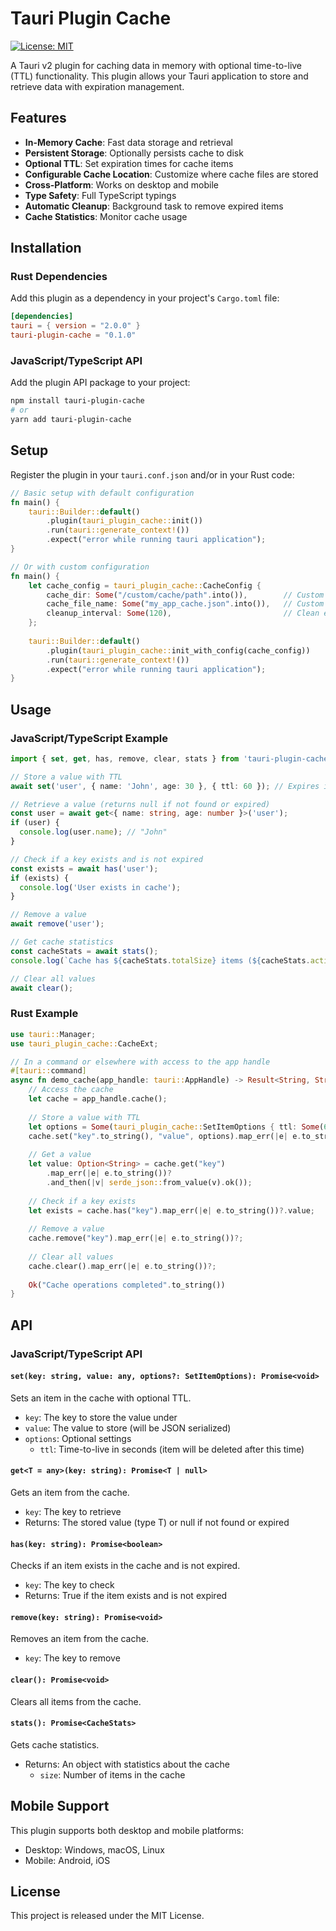 # Tauri Plugin Cache

[![License: MIT](https://img.shields.io/badge/License-MIT-yellow.svg)](https://opensource.org/licenses/MIT)

A Tauri v2 plugin for caching data in memory with optional time-to-live (TTL) functionality. This plugin allows your Tauri application to store and retrieve data with expiration management.

## Features

- **In-Memory Cache**: Fast data storage and retrieval
- **Persistent Storage**: Optionally persists cache to disk
- **Optional TTL**: Set expiration times for cache items
- **Configurable Cache Location**: Customize where cache files are stored
- **Cross-Platform**: Works on desktop and mobile
- **Type Safety**: Full TypeScript typings
- **Automatic Cleanup**: Background task to remove expired items
- **Cache Statistics**: Monitor cache usage

## Installation

### Rust Dependencies

Add this plugin as a dependency in your project's `Cargo.toml` file:

```toml
[dependencies]
tauri = { version = "2.0.0" }
tauri-plugin-cache = "0.1.0"
```

### JavaScript/TypeScript API

Add the plugin API package to your project:

```bash
npm install tauri-plugin-cache
# or
yarn add tauri-plugin-cache
```

## Setup

Register the plugin in your `tauri.conf.json` and/or in your Rust code:

```rust
// Basic setup with default configuration
fn main() {
    tauri::Builder::default()
        .plugin(tauri_plugin_cache::init())
        .run(tauri::generate_context!())
        .expect("error while running tauri application");
}

// Or with custom configuration
fn main() {
    let cache_config = tauri_plugin_cache::CacheConfig {
        cache_dir: Some("/custom/cache/path".into()),        // Custom cache directory
        cache_file_name: Some("my_app_cache.json".into()),   // Custom cache file name
        cleanup_interval: Some(120),                         // Clean expired items every 120 seconds
    };
    
    tauri::Builder::default()
        .plugin(tauri_plugin_cache::init_with_config(cache_config))
        .run(tauri::generate_context!())
        .expect("error while running tauri application");
}
```

## Usage

### JavaScript/TypeScript Example

```typescript
import { set, get, has, remove, clear, stats } from 'tauri-plugin-cache-api';

// Store a value with TTL
await set('user', { name: 'John', age: 30 }, { ttl: 60 }); // Expires in 60 seconds

// Retrieve a value (returns null if not found or expired)
const user = await get<{ name: string, age: number }>('user');
if (user) {
  console.log(user.name); // "John"
}

// Check if a key exists and is not expired
const exists = await has('user');
if (exists) {
  console.log('User exists in cache');
}

// Remove a value
await remove('user');

// Get cache statistics
const cacheStats = await stats();
console.log(`Cache has ${cacheStats.totalSize} items (${cacheStats.activeSize} active)`);

// Clear all values
await clear();
```

### Rust Example

```rust
use tauri::Manager;
use tauri_plugin_cache::CacheExt;

// In a command or elsewhere with access to the app handle
#[tauri::command]
async fn demo_cache(app_handle: tauri::AppHandle) -> Result<String, String> {
    // Access the cache
    let cache = app_handle.cache();
    
    // Store a value with TTL
    let options = Some(tauri_plugin_cache::SetItemOptions { ttl: Some(60) });
    cache.set("key".to_string(), "value", options).map_err(|e| e.to_string())?;
    
    // Get a value
    let value: Option<String> = cache.get("key")
        .map_err(|e| e.to_string())?
        .and_then(|v| serde_json::from_value(v).ok());
        
    // Check if a key exists
    let exists = cache.has("key").map_err(|e| e.to_string())?.value;
    
    // Remove a value
    cache.remove("key").map_err(|e| e.to_string())?;
    
    // Clear all values
    cache.clear().map_err(|e| e.to_string())?;
    
    Ok("Cache operations completed".to_string())
}
```

## API

### JavaScript/TypeScript API

#### `set(key: string, value: any, options?: SetItemOptions): Promise<void>`

Sets an item in the cache with optional TTL.

- `key`: The key to store the value under
- `value`: The value to store (will be JSON serialized)
- `options`: Optional settings
  - `ttl`: Time-to-live in seconds (item will be deleted after this time)

#### `get<T = any>(key: string): Promise<T | null>`

Gets an item from the cache.

- `key`: The key to retrieve
- Returns: The stored value (type T) or null if not found or expired

#### `has(key: string): Promise<boolean>`

Checks if an item exists in the cache and is not expired.

- `key`: The key to check
- Returns: True if the item exists and is not expired

#### `remove(key: string): Promise<void>`

Removes an item from the cache.

- `key`: The key to remove

#### `clear(): Promise<void>`

Clears all items from the cache.

#### `stats(): Promise<CacheStats>`

Gets cache statistics.

- Returns: An object with statistics about the cache
  - `size`: Number of items in the cache

## Mobile Support

This plugin supports both desktop and mobile platforms:

- Desktop: Windows, macOS, Linux
- Mobile: Android, iOS

## License

This project is released under the MIT License.